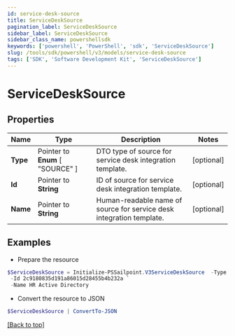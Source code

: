 ```yaml
---
id: service-desk-source
title: ServiceDeskSource
pagination_label: ServiceDeskSource
sidebar_label: ServiceDeskSource
sidebar_class_name: powershellsdk
keywords: ['powershell', 'PowerShell', 'sdk', 'ServiceDeskSource'] 
slug: /tools/sdk/powershell/v3/models/service-desk-source
tags: ['SDK', 'Software Development Kit', 'ServiceDeskSource']
---
```



# ServiceDeskSource

## Properties

Name | Type | Description | Notes
------------ | ------------- | ------------- | -------------
**Type** |  Pointer to  **Enum** [  "SOURCE" ] | DTO type of source for service desk integration template. | [optional] 
**Id** |  Pointer to **String** | ID of source for service desk integration template. | [optional] 
**Name** |  Pointer to **String** | Human-readable name of source for service desk integration template. | [optional] 

## Examples

- Prepare the resource
```powershell
$ServiceDeskSource = Initialize-PSSailpoint.V3ServiceDeskSource  -Type SOURCE `
 -Id 2c9180835d191a86015d28455b4b232a `
 -Name HR Active Directory
```

- Convert the resource to JSON
```powershell
$ServiceDeskSource | ConvertTo-JSON
```


[[Back to top]](#) 

